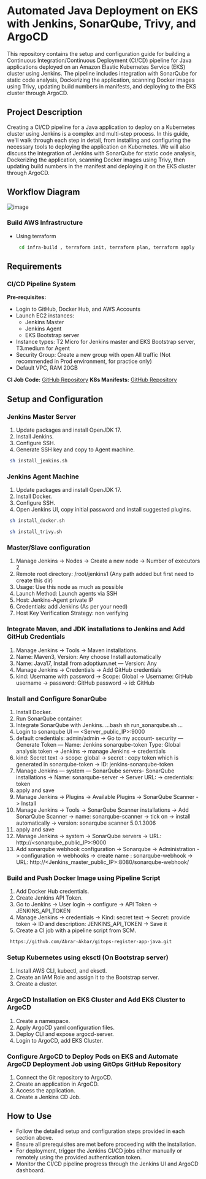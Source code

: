 # Automated Java Deployment on EKS with Jenkins, SonarQube, Trivy, and ArgoCD

This repository contains the setup and configuration guide for building a Continuous Integration/Continuous Deployment (CI/CD) pipeline for Java applications deployed on an Amazon Elastic Kubernetes Service (EKS) cluster using Jenkins. The pipeline includes integration with SonarQube for static code analysis, Dockerizing the application, scanning Docker images using Trivy, updating build numbers in manifests, and deploying to the EKS cluster through ArgoCD.

## Project Description

Creating a CI/CD pipeline for a Java application to deploy on a Kubernetes cluster using Jenkins is a complex and multi-step process. In this guide, we'll walk through each step in detail, from installing and configuring the necessary tools to deploying the application on Kubernetes. We will also discuss the integration of Jenkins with SonarQube for static code analysis, Dockerizing the application, scanning Docker images using Trivy, then updating build numbers in the manifest and deploying it on the EKS cluster through ArgoCD.

## Workflow Diagram

![image](https://github.com/Abrar-Akbar/automated-java-deployment-eks/assets/62903208/21356ed5-bf96-4640-aa23-0aebd2c53ce3)

### Build AWS Infrastructure
- Using terraform
  ```bash
   cd infra-build , terraform init, terraform plan, terraform apply
   ```
## Requirements

### CI/CD Pipeline System

**Pre-requisites:**
- Login to GitHub, Docker Hub, and AWS Accounts
- Launch EC2 instances:
  - Jenkins Master
  - Jenkins Agent
  - EKS Bootstrap server
- Instance types: T2 Micro for Jenkins master and EKS Bootstrap server, T3.medium for Agent
- Security Group: Create a new group with open All traffic (Not recommended in Prod environment, for practice only)
- Default VPC, RAM 20GB

**CI Job Code:** [GitHub Repository](https://github.com/Abrar-Akbar/gitops-register-app-java.git)
**K8s Manifests:** [GitHub Repository](https://github.com/)

## Setup and Configuration

### Jenkins Master Server

1. Update packages and install OpenJDK 17.
2. Install Jenkins.
3. Configure SSH.
4. Generate SSH key and copy to Agent machine.
  ```bash
   sh install_jenkins.sh
   ```
### Jenkins Agent Machine

1. Update packages and install OpenJDK 17.
2. Install Docker.
3. Configure SSH.
4. Open Jenkins UI, copy initial password and install suggested plugins.
 ```bash
  sh install_docker.sh
   ```
```bash
 sh install_trivy.sh
   ```
### Master/Slave configuration

1. Manage Jenkins -> Nodes -> Create a new node -> Number of executors 2
2. Remote root directory: /root/jenkins1 (Any path added but first need to create this dir)
3. Usage: Use this node as much as possible
4. Launch Method: Launch agents via SSH
5. Host: Jenkins-Agent private IP
6. Credentials: add Jenkins (As per your need)
7. Host Key Verification Strategy: non verifying 

### Integrate Maven, and JDK installations to Jenkins and Add GitHub Credentials

1. Manage Jenkins -> Tools -> Maven installations.
2. Name: Maven3, Version: Any choose Install automatically
3. Name: Java17, Install from adoptium.net — Version: Any
4. Manage Jenkins -> Credentials -> Add GitHub credentials
5. kind: Username with password -> Scope: Global -> Username: GitHub username -> password: GitHub password -> id: GitHub

### Install and Configure SonarQube

1. Install Docker.
2. Run SonarQube container.
3. Integrate SonarQube with Jenkins.
...bash
 sh run_sonarqube.sh
   ...
5. Login to sonarqube UI — <Server_public_IP>:9000
6. default credentials: admin/admin -> Go to my account- security — Generate Token — Name: Jenkins sonarqube-token Type: Global analysis token -> Jenkins -> manage Jenkins -> credentials
7. kind: Secret text -> scope: global -> secret : copy token which is generated in sonarqube-token -> ID: jenkins-sonarqube-token
8. Manage Jenkins — system — SonarQube servers- SonarQube installations -> Name: sonarqube-server -> Server URL: -> credentials: token
9. apply and save
10. Manage Jenkins -> Plugins -> Available Plugins -> SonarQube Scanner -> Install
11. Manage Jenkins -> Tools -> SonarQube Scanner installations -> Add SonarQube Scanner -> name: sonarqube-scanner -> tick on -> install automatically -> version: sonarqube scanner 5.0.1.3006
12. apply and save
13.  Manage Jenkins -> system ->  SonarQube servers -> URL: http://<sonarqube_public_IP>:9000
14. Add sonarqube webhook configuration -> Sonarqube -> Administration -> configuration -> webhooks -> create name : sonarqube-webhook -> URL: http://<Jenkins_master_public_IP>:8080/sonarqube-webhook/

### Build and Push Docker Image using Pipeline Script

1. Add Docker Hub credentials.
2. Create Jenkins API Token.
3. Go to Jenkins -> User login -> configure -> API Token -> JENKINS_API_TOKEN
4. Manage Jenkins -> credentials -> Kind: secret text -> Secret: provide token -> ID and description: JENKINS_API_TOKEN -> Save it
5. Create a CI job with a pipeline script from SCM.
  ```bash
   https://github.com/Abrar-Akbar/gitops-register-app-java.git
   ```

### Setup Kubernetes using eksctl (On Bootstrap server)

1. Install AWS CLI, kubectl, and eksctl.
2. Create an IAM Role and assign it to the Bootstrap server.
3. Create a cluster.

### ArgoCD Installation on EKS Cluster and Add EKS Cluster to ArgoCD

1. Create a namespace.
2. Apply ArgoCD yaml configuration files.
3. Deploy CLI and expose argocd-server.
4. Login to ArgoCD, add EKS Cluster.

### Configure ArgoCD to Deploy Pods on EKS and Automate ArgoCD Deployment Job using GitOps GitHub Repository

1. Connect the Git repository to ArgoCD.
2. Create an application in ArgoCD.
3. Access the application.
4. Create a Jenkins CD Job.

## How to Use

- Follow the detailed setup and configuration steps provided in each section above.
- Ensure all prerequisites are met before proceeding with the installation.
- For deployment, trigger the Jenkins CI/CD jobs either manually or remotely using the provided authentication token.
- Monitor the CI/CD pipeline progress through the Jenkins UI and ArgoCD dashboard.
